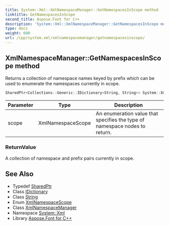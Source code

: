 ```yaml
---
title: System::Xml::XmlNamespaceManager::GetNamespacesInScope method
linktitle: GetNamespacesInScope
second_title: Aspose.Font for C++
description: 'System::Xml::XmlNamespaceManager::GetNamespacesInScope method. Returns a collection of namespace names keyed by prefix which can be used to enumerate the namespaces currently in scope in C++.'
type: docs
weight: 600
url: /cpp/system.xml/xmlnamespacemanager/getnamespacesinscope/
---
```

## XmlNamespaceManager::GetNamespacesInScope method


Returns a collection of namespace names keyed by prefix which can be used to enumerate the namespaces currently in scope.

```cpp
SharedPtr<Collections::Generic::IDictionary<String, String>> System::Xml::XmlNamespaceManager::GetNamespacesInScope(XmlNamespaceScope scope) override
```


| Parameter | Type | Description |
| --- | --- | --- |
| scope | XmlNamespaceScope | An enumeration value that specifies the type of namespace nodes to return. |

### ReturnValue

A collection of namespace and prefix pairs currently in scope.

## See Also

* Typedef [SharedPtr](../../../system/sharedptr/)
* Class [IDictionary](../../../system.collections.generic/idictionary/)
* Class [String](../../../system/string/)
* Enum [XmlNamespaceScope](../../xmlnamespacescope/)
* Class [XmlNamespaceManager](../)
* Namespace [System::Xml](../../)
* Library [Aspose.Font for C++](../../../)
